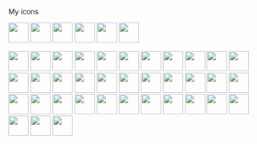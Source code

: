 <link rel="preload" as='style' href="https://actwu.github.io/md2.css"/>
<link rel="stylesheet" href="https://actwu.github.io/md2.css"/>

My icons

<script>const copy = url =>navigator.clipboard.writeText(url);</script>

<p align="left">
<a><img src="https://ise.web.app/icon/1.png" width="40" height="40" onmousedown="copy('https://ise.web.app/icon/1.png')" style="cursor:pointer;" /></a>
<a><img src="https://ise.web.app/icon/2.png" width="40" height="40" onmousedown="copy('https://ise.web.app/icon/2.png')" style="cursor:pointer;" /></a>
<a><img src="https://ise.web.app/icon/3.png" width="40" height="40" onmousedown="copy('https://ise.web.app/icon/3.png')" style="cursor:pointer;" /></a>
<a><img src="https://ise.web.app/icon/4.png" width="40" height="40" onmousedown="copy('https://ise.web.app/icon/4.png')" style="cursor:pointer;" /></a>
<a><img src="https://ise.web.app/icon/5.png" width="40" height="40" onmousedown="copy('https://ise.web.app/icon/5.png')" style="cursor:pointer;" /></a>
<a><img src="https://ise.web.app/icon/6.png" width="40" height="40" onmousedown="copy('https://ise.web.app/icon/6.png')" style="cursor:pointer;" /></a>
</p>

<p align="left">
<a><img src="https://ise.web.app/fa/1.png" width="40" height="40" onmousedown="copyLink(1)" style="cursor:pointer;" /></a>
<a><img src="https://ise.web.app/fa/2.png" width="40" height="40" onmousedown="copyLink(2)" style="cursor:pointer;" /></a>
<a><img src="https://ise.web.app/fa/3.png" width="40" height="40" onmousedown="copyLink(3)" style="cursor:pointer;" /></a>
<a><img src="https://ise.web.app/fa/4.png" width="40" height="40" onmousedown="copyLink(4)" style="cursor:pointer;" /></a>
<a><img src="https://ise.web.app/fa/5.png" width="40" height="40" onmousedown="copyLink(5)" style="cursor:pointer;" /></a>
<a><img src="https://ise.web.app/fa/6.png" width="40" height="40" onmousedown="copyLink(6)" style="cursor:pointer;" /></a>
<a><img src="https://ise.web.app/fa/7.png" width="40" height="40" onmousedown="copyLink(7)" style="cursor:pointer;" /></a>
<a><img src="https://ise.web.app/fa/8.png" width="40" height="40" onmousedown="copyLink(8)" style="cursor:pointer;" /></a>
<a><img src="https://ise.web.app/fa/9.png" width="40" height="40" onmousedown="copyLink(9)" style="cursor:pointer;" /></a>
<a><img src="https://ise.web.app/fa/10.png" width="40" height="40" onmousedown="copyLink(10)" style="cursor:pointer;" /></a>
<a><img src="https://ise.web.app/fa/11.png" width="40" height="40" onmousedown="copyLink(11)" style="cursor:pointer;" /></a>
<a><img src="https://ise.web.app/fa/12.png" width="40" height="40" onmousedown="copyLink(12)" style="cursor:pointer;" /></a>
<a><img src="https://ise.web.app/fa/13.png" width="40" height="40" onmousedown="copyLink(13)" style="cursor:pointer;" /></a>
<a><img src="https://ise.web.app/fa/14.png" width="40" height="40" onmousedown="copyLink(14)" style="cursor:pointer;" /></a>
<a><img src="https://ise.web.app/fa/15.png" width="40" height="40" onmousedown="copyLink(15)" style="cursor:pointer;" /></a>
<a><img src="https://ise.web.app/fa/16.png" width="40" height="40" onmousedown="copyLink(16)" style="cursor:pointer;" /></a>
<a><img src="https://ise.web.app/fa/17.png" width="40" height="40" onmousedown="copyLink(17)" style="cursor:pointer;" /></a>
<a><img src="https://ise.web.app/fa/18.png" width="40" height="40" onmousedown="copyLink(18)" style="cursor:pointer;" /></a>
<a><img src="https://ise.web.app/fa/19.png" width="40" height="40" onmousedown="copyLink(19)" style="cursor:pointer;" /></a>
<a><img src="https://ise.web.app/fa/20.png" width="40" height="40" onmousedown="copyLink(20)" style="cursor:pointer;" /></a>
<a><img src="https://ise.web.app/fa/21.png" width="40" height="40" onmousedown="copyLink(21)" style="cursor:pointer;" /></a>
<a><img src="https://ise.web.app/fa/22.png" width="40" height="40" onmousedown="copyLink(22)" style="cursor:pointer;" /></a>
<a><img src="https://ise.web.app/fa/23.png" width="40" height="40" onmousedown="copyLink(23)" style="cursor:pointer;" /></a>
<a><img src="https://ise.web.app/fa/24.png" width="40" height="40" onmousedown="copyLink(24)" style="cursor:pointer;" /></a>
<a><img src="https://ise.web.app/fa/25.png" width="40" height="40" onmousedown="copyLink(25)" style="cursor:pointer;" /></a>
<a><img src="https://ise.web.app/fa/26.png" width="40" height="40" onmousedown="copyLink(26)" style="cursor:pointer;" /></a>
<a><img src="https://ise.web.app/fa/27.png" width="40" height="40" onmousedown="copyLink(27)" style="cursor:pointer;" /></a>
<a><img src="https://ise.web.app/fa/28.png" width="40" height="40" onmousedown="copyLink(28)" style="cursor:pointer;" /></a>
<a><img src="https://ise.web.app/fa/29.png" width="40" height="40" onmousedown="copyLink(29)" style="cursor:pointer;" /></a>
<a><img src="https://ise.web.app/fa/30.png" width="40" height="40" onmousedown="copyLink(30)" style="cursor:pointer;" /></a>
<a><img src="https://ise.web.app/fa/31.png" width="40" height="40" onmousedown="copyLink(31)" style="cursor:pointer;" /></a>
<a><img src="https://ise.web.app/fa/32.png" width="40" height="40" onmousedown="copyLink(32)" style="cursor:pointer;" /></a>
<a><img src="https://ise.web.app/fa/33.png" width="40" height="40" onmousedown="copyLink(33)" style="cursor:pointer;" /></a>
<a><img src="https://ise.web.app/fa/34.png" width="40" height="40" onmousedown="copyLink(34)" style="cursor:pointer;" /></a>
<a><img src="https://ise.web.app/fa/35.png" width="40" height="40" onmousedown="copyLink(35)" style="cursor:pointer;" /></a>
<a><img src="https://ise.web.app/fa/36.png" width="40" height="40" onmousedown="copyLink(36)" style="cursor:pointer;" /></a>
</p>


